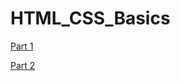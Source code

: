 # HTML_CSS_Basics




[Part 1](http://mattsayler.github.io/HTML_CSS_Basics/Part1/index.html)

[Part 2](http://mattsayler.github.io/HTML_CSS_Basics/Part2/index.html)
